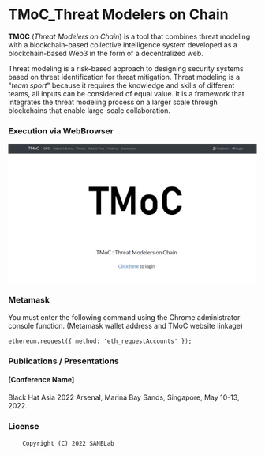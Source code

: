 # TMoC_Threat Modelers on Chain

<strong>TMOC</strong> (<em>Threat Modelers on Chain</em>) is a tool that combines threat modeling with a blockchain-based collective intelligence system developed as a blockchain-based Web3 in the form of a decentralized web.

Threat modeling is a risk-based approach to designing security systems based on threat identification for threat mitigation. Threat modeling is a "<em>team sport</em>" because it requires the knowledge and skills of different teams, all inputs can be considered of equal value. It is a framework that integrates the threat modeling process on a larger scale through blockchains that enable large-scale collaboration.



### Execution via WebBrowser

<p align="center">
  <img src="/TMOC_main.png" title="TMOC Tool Main Page" alt="TMOCMainPage"></img><br/>
</p>


### Metamask
You must enter the following command using the Chrome administrator console function.
(Metamask wallet address and TMoC website linkage)
```
ethereum.request({ method: 'eth_requestAccounts' });
```

### Publications / Presentations
#### [Conference Name]

Black Hat Asia 2022 Arsenal, Marina Bay Sands, Singapore, May 10-13, 2022.

### License
```
    Copyright (C) 2022 SANELab
```

